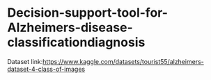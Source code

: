 # Decision-support-tool-for-Alzheimers-disease-classificationdiagnosis

Dataset link:https://www.kaggle.com/datasets/tourist55/alzheimers-dataset-4-class-of-images
